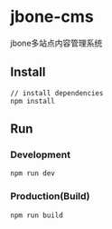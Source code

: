 # jbone-cms
jbone多站点内容管理系统

## Install
```bush
// install dependencies
npm install
```
## Run
### Development
```bush
npm run dev
```
### Production(Build)
```bush
npm run build
```

